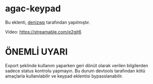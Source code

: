 # agac-keypad
Bu eklenti, [denizwp](https://github.com/forealdeniz) tarafından yapılmıştır.

Video: https://streamable.com/e2gjt6

# ÖNEMLİ UYARI
Export şeklinde kullanım yaparken geri dönüt olarak verilen bilgilerden sadece status kontrolu yapmayın. Bu durum devtools tarafından kötü amaçlarla kullanılabilir ve keypad eklentisi bypasslanabilir.
